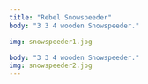 ```yaml
---
title: "Rebel Snowspeeder"
body: "3 3 4 wooden Snowspeeder."

img: snowspeeder1.jpg

body: "3 3 4 wooden Snowspeeder."
img: snowspeeder2.jpg
---
```

